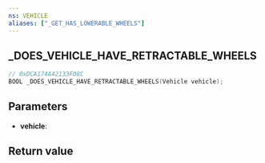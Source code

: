 ```yaml
---
ns: VEHICLE
aliases: ["_GET_HAS_LOWERABLE_WHEELS"]
---
```

## _DOES_VEHICLE_HAVE_RETRACTABLE_WHEELS

```c
// 0xDCA174A42133F08C
BOOL _DOES_VEHICLE_HAVE_RETRACTABLE_WHEELS(Vehicle vehicle);
```


## Parameters
* **vehicle**: 

## Return value
